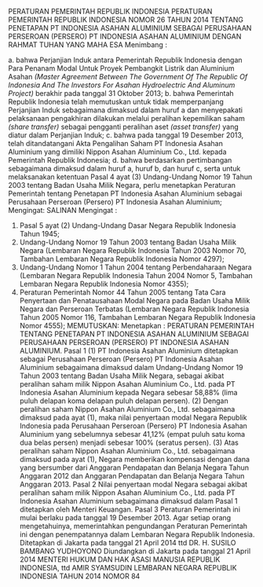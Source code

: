  PERATURAN PEMERINTAH REPUBLIK INDONESIA PERATURAN PEMERINTAH REPUBLIK INDONESIA NOMOR 26 TAHUN 2014 TENTANG PENETAPAN PT INDONESIA ASAHAN ALUMINIUM SEBAGAI PERUSAHAAN PERSEROAN (PERSERO) PT INDONESIA ASAHAN ALUMINIUM
DENGAN RAHMAT TUHAN YANG MAHA ESA
Menimbang :

a. bahwa Perjanjian Induk antara Pemerintah Republik Indonesia dengan Para Penanam Modal Untuk Proyek Pembangkit Listrik dan Aluminium Asahan _(Master Agreement Between The Government Of The_ _Republic Of Indonesia And The Investors For Asahan_ _Hydroelectric And Aluminum Project)_ berakhir pada tanggal 31 Oktober 2013;
b. bahwa Pemerintah Republik Indonesia telah memutuskan untuk tidak memperpanjang Perjanjian Induk sebagaimana dimaksud dalam huruf a dan menyepakati pelaksanaan pengakhiran dilakukan melalui peralihan kepemilikan saham _(share transfer)_ sebagai pengganti peralihan aset _(asset transfer)_ yang diatur dalam Perjanjian Induk;
c. bahwa pada tanggal 19 Desember 2013, telah ditandatangani Akta Pengalihan Saham PT Indonesia Asahan Aluminium yang dimiliki Nippon Asahan Aluminium Co., Ltd. kepada Pemerintah Republik Indonesia;
d. bahwa berdasarkan pertimbangan sebagaimana dimaksud dalam huruf a, huruf b, dan huruf c, serta untuk melaksanakan ketentuan Pasal 4 ayat (3) Undang-Undang Nomor 19 Tahun 2003 tentang Badan Usaha Milik Negara, perlu menetapkan Peraturan Pemerintah tentang Penetapan PT Indonesia Asahan Aluminium sebagai Perusahaan Perseroan (Persero) PT Indonesia Asahan Aluminium;
Mengingat:
 SALINAN
Mengingat :

1. Pasal 5 ayat (2) Undang-Undang Dasar Negara Republik Indonesia Tahun 1945;
2. Undang-Undang Nomor 19 Tahun 2003 tentang Badan Usaha Milik Negara (Lembaran Negara Republik Indonesia Tahun 2003 Nomor 70, Tambahan Lembaran Negara Republik Indonesia Nomor 4297);
3. Undang-Undang Nomor 1 Tahun 2004 tentang Perbendaharaan Negara (Lembaran Negara Republik Indonesia Tahun 2004 Nomor 5, Tambahan Lembaran Negara Republik Indonesia Nomor 4355);
4. Peraturan Pemerintah Nomor 44 Tahun 2005 tentang Tata Cara Penyertaan dan Penatausahaan Modal Negara pada Badan Usaha Milik Negara dan Perseroan Terbatas (Lembaran Negara Republik Indonesia Tahun 2005 Nomor 116, Tambahan Lembaran Negara Republik Indonesia Nomor 4555);
MEMUTUSKAN:
 Menetapkan : PERATURAN PEMERINTAH TENTANG PENETAPAN PT INDONESIA ASAHAN ALUMINIUM SEBAGAI PERUSAHAAN PERSEROAN (PERSERO) PT INDONESIA ASAHAN ALUMINIUM.
Pasal 1
(1) PT Indonesia Asahan Aluminium ditetapkan sebagai Perusahaan Perseroan (Persero) PT Indonesia Asahan Aluminium sebagaimana dimaksud dalam Undang-Undang Nomor 19 Tahun 2003 tentang Badan Usaha Milik Negara, sebagai akibat peralihan saham milik Nippon Asahan Aluminium Co., Ltd. pada PT Indonesia Asahan Aluminium kepada Negara sebesar 58,88% (lima puluh delapan koma delapan puluh delapan persen).
(2) Dengan peralihan saham Nippon Asahan Aluminium Co., Ltd. sebagaimana dimaksud pada ayat (1), maka nilai penyertaan modal Negara Republik Indonesia pada Perusahaan Perseroan (Persero) PT Indonesia Asahan Aluminium yang sebelumnya sebesar 41,12% (empat puluh satu koma dua belas persen) menjadi sebesar 100% (seratus persen).
(3) Atas peralihan saham Nippon Asahan Aluminium Co., Ltd. sebagaimana dimaksud pada ayat (1), Negara memberikan kompensasi dengan dana yang bersumber dari Anggaran Pendapatan dan Belanja Negara Tahun Anggaran 2012 dan Anggaran Pendapatan dan Belanja Negara Tahun Anggaran 2013.
Pasal 2
Nilai penyertaan modal Negara sebagai akibat peralihan saham milik Nippon Asahan Aluminium Co., Ltd. pada PT Indonesia Asahan Aluminium sebagaimana dimaksud dalam Pasal 1 ditetapkan oleh Menteri Keuangan.
Pasal 3
Peraturan Pemerintah ini mulai berlaku pada tanggal 19 Desember 2013.
Agar setiap orang mengetahuinya, memerintahkan pengundangan Peraturan Pemerintah ini dengan penempatannya dalam Lembaran Negara Republik Indonesia. Ditetapkan di Jakarta pada tanggal 21 April 2014 ttd DR. H. SUSILO BAMBANG YUDHOYONO Diundangkan di Jakarta pada tanggal 21 April 2014 MENTERI HUKUM DAN HAK ASASI MANUSIA REPUBLIK INDONESIA, ttd AMIR SYAMSUDIN LEMBARAN NEGARA REPUBLIK INDONESIA TAHUN 2014 NOMOR 84